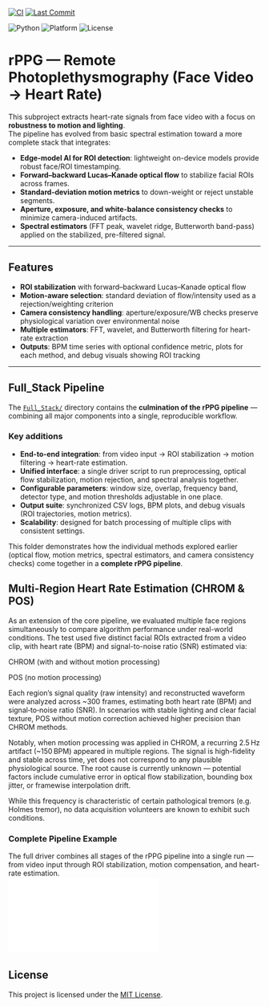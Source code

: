 [![CI](https://github.com/hschn58/rPPG/actions/workflows/ci.yml/badge.svg?branch=main)](https://github.com/hschn58/rPPG/actions/workflows/ci.yml)
[![Last Commit](https://img.shields.io/github/last-commit/hschn58/rPPG)](https://github.com/hschn58/rPPG/commits/main)

![Python](https://img.shields.io/badge/python-3.10%20|%203.11-blue)
![Platform](https://img.shields.io/badge/platform-linux%20%7C%20macOS-lightgrey)
![License](https://img.shields.io/badge/license-MIT-informational)

# rPPG — Remote Photoplethysmography (Face Video → Heart Rate)

This subproject extracts heart-rate signals from face video with a focus on **robustness to motion and lighting**.  
The pipeline has evolved from basic spectral estimation toward a more complete stack that integrates:

- **Edge-model AI for ROI detection**: lightweight on-device models provide robust face/ROI timestamping.  
- **Forward–backward Lucas–Kanade optical flow** to stabilize facial ROIs across frames.  
- **Standard-deviation motion metrics** to down-weight or reject unstable segments.  
- **Aperture, exposure, and white-balance consistency checks** to minimize camera-induced artifacts.  
- **Spectral estimators** (FFT peak, wavelet ridge, Butterworth band-pass) applied on the stabilized, pre-filtered signal.  

---

## Features

- **ROI stabilization** with forward–backward Lucas–Kanade optical flow  
- **Motion-aware selection**: standard deviation of flow/intensity used as a rejection/weighting criterion  
- **Camera consistency handling**: aperture/exposure/WB checks preserve physiological variation over environmental noise  
- **Multiple estimators**: FFT, wavelet, and Butterworth filtering for heart-rate extraction  
- **Outputs**: BPM time series with optional confidence metric, plots for each method, and debug visuals showing ROI tracking  


---

## Full_Stack Pipeline

The [`Full_Stack/`](./Full_Stack) directory contains the **culmination of the rPPG pipeline** — combining all major components into a single, reproducible workflow.  

### Key additions
- **End-to-end integration**: from video input → ROI stabilization → motion filtering → heart-rate estimation.  
- **Unified interface**: a single driver script to run preprocessing, optical flow stabilization, motion rejection, and spectral analysis together.  
- **Configurable parameters**: window size, overlap, frequency band, detector type, and motion thresholds adjustable in one place.  
- **Output suite**: synchronized CSV logs, BPM plots, and debug visuals (ROI trajectories, motion metrics).  
- **Scalability**: designed for batch processing of multiple clips with consistent settings.  

This folder demonstrates how the individual methods explored earlier (optical flow, motion metrics, spectral estimators, and camera consistency checks) come together in a **complete rPPG pipeline**.

## Multi-Region Heart Rate Estimation (CHROM & POS)

As an extension of the core pipeline, we evaluated multiple face regions simultaneously to compare algorithm performance under real-world conditions. The test used five distinct facial ROIs extracted from a video clip, with heart rate (BPM) and signal-to-noise ratio (SNR) estimated via:

CHROM (with and without motion processing)

POS (no motion processing)

Each region’s signal quality (raw intensity) and reconstructed waveform were analyzed across ~300 frames, estimating both heart rate (BPM) and signal‑to‑noise ratio (SNR). In scenarios with stable lighting and clear facial texture, POS without motion correction achieved higher precision than CHROM methods. 

Notably, when motion processing was applied in CHROM, a recurring 2.5 Hz artifact (~150 BPM) appeared in multiple regions. The signal is high-fidelity and stable across time, yet does not correspond to any plausible physiological source. The root cause is currently unknown — potential factors include cumulative error in optical flow stabilization, bounding box jitter, or framewise interpolation drift.

While this frequency is characteristic of certain pathological tremors (e.g. Holmes tremor), no data acquisition volunteers are known to exhibit such conditions.

### Complete Pipeline Example
The full driver combines all stages of the rPPG pipeline into a single run — from video input through ROI stabilization, motion compensation, and heart-rate estimation.  
![Complete pipeline driver output](./Full_Result_Example.pdf)


## License

This project is licensed under the [MIT License](./LICENSE).

